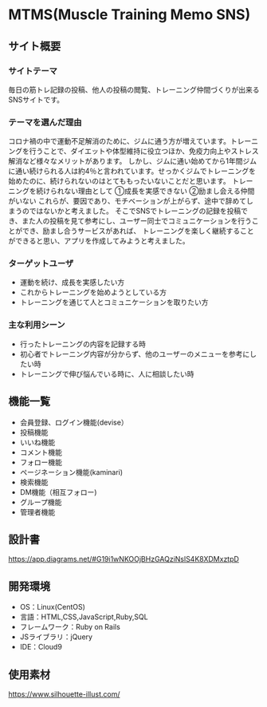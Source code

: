 # MTMS(Muscle Training Memo SNS)

## サイト概要

### サイトテーマ
毎日の筋トレ記録の投稿、他人の投稿の閲覧、トレーニング仲間づくりが出来るSNSサイトです。

### テーマを選んだ理由
コロナ禍の中で運動不足解消のために、ジムに通う方が増えています。トレーニングを行うことで、ダイエットや体型維持に役立つほか、免疫力向上やストレス解消など様々なメリットがあります。
しかし、ジムに通い始めてから1年間ジムに通い続けられる人は約4％と言われています。せっかくジムでトレーニングを始めたのに、続けられないのはとてももったいないことだと思います。
トレーニングを続けられない理由として
①成長を実感できない
②励まし会える仲間がいない
これらが、要因であり、モチベーションが上がらず、途中で辞めてしまうのではないかと考えました。
そこでSNSでトレーニングの記録を投稿でき、また人の投稿を見て参考にし、ユーザー同士でコミュニケーションを行うことができ、励まし合うサービスがあれば、
トレーニングを楽しく継続することができると思い、アプリを作成してみようと考えました。

### ターゲットユーザ
- 運動を続け、成長を実感したい方
- これからトレーニングを始めようとしている方
- トレーニングを通じて人とコミュニケーションを取りたい方

### 主な利用シーン
- 行ったトレーニングの内容を記録する時
- 初心者でトレーニング内容が分からず、他のユーザーのメニューを参考にしたい時
- トレーニングで伸び悩んでいる時に、人に相談したい時

## 機能一覧
- 会員登録、ログイン機能(devise）
- 投稿機能
- いいね機能
- コメント機能
- フォロー機能
- ページネーション機能(kaminari)
- 検索機能
- DM機能（相互フォロー)
- グループ機能
- 管理者機能
## 設計書
https://app.diagrams.net/#G19i1wNKOOjBHzGAQziNslS4K8XDMxztpD


## 開発環境
- OS：Linux(CentOS)
- 言語：HTML,CSS,JavaScript,Ruby,SQL
- フレームワーク：Ruby on Rails
- JSライブラリ：jQuery
- IDE：Cloud9

## 使用素材
https://www.silhouette-illust.com/